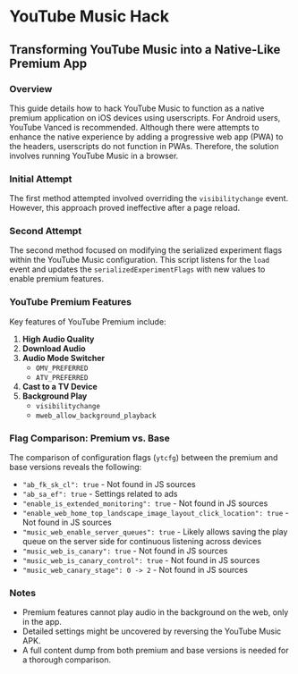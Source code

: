 # YouTube Music Hack

## Transforming YouTube Music into a Native-Like Premium App

### Overview

This guide details how to hack YouTube Music to function as a native premium application on iOS devices using userscripts. For Android users, YouTube Vanced is recommended. Although there were attempts to enhance the native experience by adding a progressive web app (PWA) to the headers, userscripts do not function in PWAs. Therefore, the solution involves running YouTube Music in a browser.

### Initial Attempt

The first method attempted involved overriding the `visibilitychange` event. However, this approach proved ineffective after a page reload.

### Second Attempt

The second method focused on modifying the serialized experiment flags within the YouTube Music configuration. This script listens for the `load` event and updates the `serializedExperimentFlags` with new values to enable premium features.

### YouTube Premium Features

Key features of YouTube Premium include:

1. **High Audio Quality**
2. **Download Audio**
3. **Audio Mode Switcher**
   - `OMV_PREFERRED`
   - `ATV_PREFERRED`
4. **Cast to a TV Device**
5. **Background Play**
   - `visibilitychange`
   - `mweb_allow_background_playback`

### Flag Comparison: Premium vs. Base

The comparison of configuration flags (`ytcfg`) between the premium and base versions reveals the following:

- `"ab_fk_sk_cl": true` - Not found in JS sources
- `"ab_sa_ef": true` - Settings related to ads
- `"enable_is_extended_monitoring": true` - Not found in JS sources
- `"enable_web_home_top_landscape_image_layout_click_location": true` - Not found in JS sources
- `"music_web_enable_server_queues": true` - Likely allows saving the play queue on the server side for continuous listening across devices
- `"music_web_is_canary": true` - Not found in JS sources
- `"music_web_is_canary_control": true` - Not found in JS sources
- `"music_web_canary_stage": 0 -> 2` - Not found in JS sources

### Notes

- Premium features cannot play audio in the background on the web, only in the app.
- Detailed settings might be uncovered by reversing the YouTube Music APK.
- A full content dump from both premium and base versions is needed for a thorough comparison.
